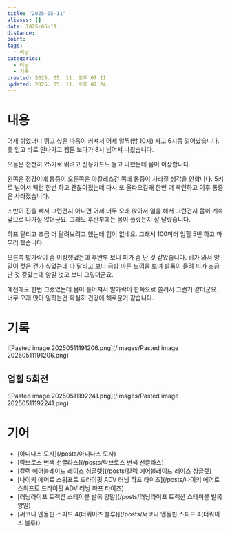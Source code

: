 ```yaml
---
title: "2025-05-11"
aliases: []
date: 2025-05-11
distance:
point:
tags:
  - 러닝
categories:
  - 러닝
  - 기록
created: 2025. 05. 11. 오후 07:11
updated: 2025. 05. 11. 오후 07:24
---
```


# 내용

어제 쉬었더니 뛰고 싶은 마음이 커져서 어제 일찍(밤 10시) 자고 6시쯤 일어났습니다. 옷 입고 바로 안나가고 웹툰 보다가 8시 넘어서 나왔습니다.

오늘은 천천히 25키로 뛰려고 신용카드도 들고 나왔는데 몸이 이상합니다.

왼쪽은 정강이에 통증이 오른쪽은 아킬레스건 쪽에 통증이 사라질 생각을 안합니다. 5키로 넘어서 빡런 한번 하고 괜찮아졌는데 다시 또 올라오길래 한번 더 빡런하고 이후 통증은 사라졌습니다.

초반이 진을 빼서 그런건지 아니면 어제 너무 오래 앉아서 일을 해서 그런건지 몸이 계속 앞으로 나가질 않더군요. 그래도 후반부에는 몸이 풀렸는지 잘 달렸습니다.

하프 달리고 조금 더 달려보려고 했는데 힘이 없네요. 그래서 100미터 업힐 5번 하고 마무리 했습니다.

오른쪽 발가락이 좀 이상했었는데 후반부 보니 피가 좀 난 것 같았습니다. 비가 와서 양말이 젖은 건가 싶었는데 다 달리고 보니 금방 마른 느낌을 보며 발톱이 들려 피가 조금 난 것 같았는데 양말 벗고 보니 그렇더군요.

예전에도 한번 그랬었는데 몸이 틀어져서 발가락이 한쪽으로 쏠려서 그런거 같더군요. 너무 오래 앉아 일하는건 확실히 건강에 해로운거 같습니다.

# 기록

![Pasted image 20250511191206.png](/images/Pasted image 20250511191206.png)

## 업힐 5회전

![Pasted image 20250511192241.png](/images/Pasted image 20250511192241.png)

# 기어

- [아디다스 모자](/posts/아디다스 모자)
- [락브로스 변색 선글라스](/posts/락브로스 변색 선글라스)
- [칼렉 에어블레이드 레이스 싱글렛](/posts/칼렉 에어블레이드 레이스 싱글렛)
- [나이키 에어로 스위프트 드라이핏 ADV 러닝 하프 타이즈](/posts/나이키 에어로 스위프트 드라이핏 ADV 러닝 하프 타이즈)
- [러닝라이프 트랙션 스테이블 발목 양말](/posts/러닝라이프 트랙션 스테이블 발목 양말)
- [써코니 엔돌핀 스피드 4(더쿼이즈 블루)](/posts/써코니 엔돌핀 스피드 4(더쿼이즈 블루))
